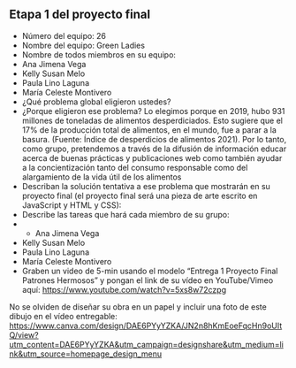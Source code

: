## Etapa 1 del proyecto final

- Número del equipo: 26
- Nombre del equipo: Green Ladies
- Nombre de todos miembros en su equipo: 
- Ana Jimena Vega
- Kelly Susan Melo 
- Paula Lino Laguna 
- María Celeste Montivero
- ¿Qué problema global eligieron ustedes?
- ¿Porque eligieron ese problema? Lo elegimos porque en 2019, hubo 931 millones de toneladas de alimentos desperdiciados. Esto sugiere que el 17% de la producción total de alimentos, en el mundo, fue a parar a la basura. (Fuente: Índice de desperdicios de alimentos 2021).
Por lo tanto, como grupo, pretendemos a través de la difusión de información educar acerca de buenas prácticas y publicaciones web como también ayudar a la concientización tanto del consumo responsable como del alargamiento de la vida útil de los alimentos
- Describan la solución tentativa a ese problema que mostrarán en su proyecto final (el proyecto final será una pieza de arte escrito en JavaScript y HTML y CSS): 
- Describe las tareas que hará cada miembro de su grupo:
- - Ana Jimena Vega
- Kelly Susan Melo 
- Paula Lino Laguna 
- María Celeste Montivero
- Graben un video de 5-min usando el modelo “Entrega 1 Proyecto Final Patrones Hermosos” y pongan el link de su vídeo en YouTube/Vimeo aquí: https://www.youtube.com/watch?v=5xs8w72czpg

No se olviden de diseñar su obra en un papel y incluir una foto de este dibujo en el vídeo entregable: https://www.canva.com/design/DAE6PYyYZKA/JN2n8hKmEoeFqcHn9oUItQ/view?utm_content=DAE6PYyYZKA&utm_campaign=designshare&utm_medium=link&utm_source=homepage_design_menu
